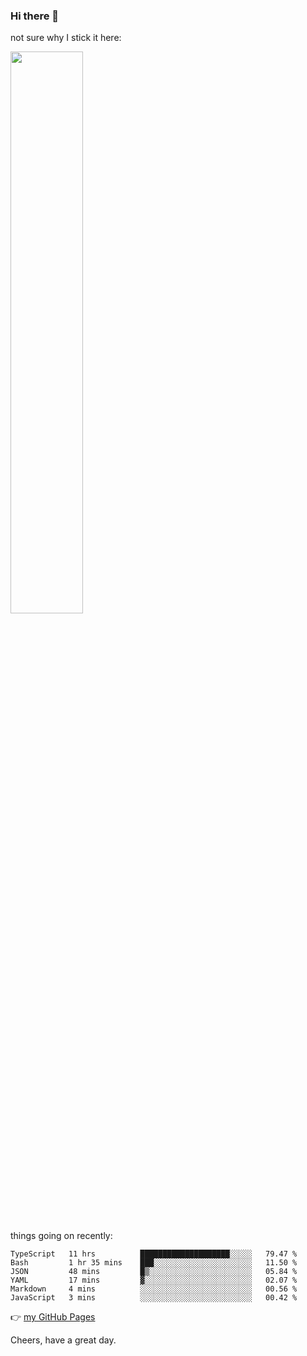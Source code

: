 ### Hi there 👋

not sure why I stick it here:

[<img width="48%" src="https://github-readme-stats.vercel.app/api?username=ykzhukian&show_icons=true&theme=dracula">](https://github.com/anuraghazra/github-readme-stats)


things going on recently:

<!--START_SECTION:waka-->

```text
TypeScript   11 hrs          ████████████████████░░░░░   79.47 %
Bash         1 hr 35 mins    ███░░░░░░░░░░░░░░░░░░░░░░   11.50 %
JSON         48 mins         █▒░░░░░░░░░░░░░░░░░░░░░░░   05.84 %
YAML         17 mins         ▓░░░░░░░░░░░░░░░░░░░░░░░░   02.07 %
Markdown     4 mins          ░░░░░░░░░░░░░░░░░░░░░░░░░   00.56 %
JavaScript   3 mins          ░░░░░░░░░░░░░░░░░░░░░░░░░   00.42 %
```

<!--END_SECTION:waka-->

👉 [my GitHub Pages](https://ykzhukian.github.io)

Cheers, have a great day.

